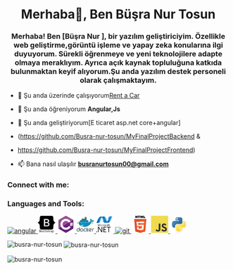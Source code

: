 <h1 align="center">Merhaba👋, Ben Büşra Nur Tosun</h1>
<h3 align="center">Merhaba! Ben [Büşra Nur ], bir yazılım geliştiriciyim. Özellikle web geliştirme,görüntü işleme ve yapay zeka konularına ilgi duyuyorum. Sürekli öğrenmeye ve yeni teknolojilere adapte olmaya meraklıyım. Ayrıca açık kaynak topluluğuna katkıda bulunmaktan keyif alıyorum.Şu anda yazılım destek personeli olarak çalışmaktayım.</h3>


- 🔭 
Şu anda üzerinde çalışıyorum[Rent a Car](https://github.com/Busra-nur-tosun/ReCapProject-YazilimGelistirmeKamp)

- 🌱 Şu anda öğreniyorum **Angular,Js**

- 👯 Şu anda geliştiriyorum[E ticaret asp.net core+angular]
- (https://github.com/Busra-nur-tosun/MyFinalProjectBackend &
- https://github.com/Busra-nur-tosun/MyFinalProjectFrontend)

- 📫 Bana nasıl ulaşılır **busranurtosun00@gmail.com**

<h3 align="left">Connect with me:</h3>
<p align="left">
</p>

<h3 align="left">Languages and Tools:</h3>
<p align="left"> <a href="https://angular.io" target="_blank" rel="noreferrer"> <img src="https://angular.io/assets/images/logos/angular/angular.svg" alt="angular" width="40" height="40"/> </a> <a href="https://getbootstrap.com" target="_blank" rel="noreferrer"> <img src="https://raw.githubusercontent.com/devicons/devicon/master/icons/bootstrap/bootstrap-plain-wordmark.svg" alt="bootstrap" width="40" height="40"/> </a> <a href="https://www.w3schools.com/cs/" target="_blank" rel="noreferrer"> <img src="https://raw.githubusercontent.com/devicons/devicon/master/icons/csharp/csharp-original.svg" alt="csharp" width="40" height="40"/> </a> <a href="https://www.docker.com/" target="_blank" rel="noreferrer"> <img src="https://raw.githubusercontent.com/devicons/devicon/master/icons/docker/docker-original-wordmark.svg" alt="docker" width="40" height="40"/> </a> <a href="https://dotnet.microsoft.com/" target="_blank" rel="noreferrer"> <img src="https://raw.githubusercontent.com/devicons/devicon/master/icons/dot-net/dot-net-original-wordmark.svg" alt="dotnet" width="40" height="40"/> </a> <a href="https://git-scm.com/" target="_blank" rel="noreferrer"> <img src="https://www.vectorlogo.zone/logos/git-scm/git-scm-icon.svg" alt="git" width="40" height="40"/> </a> <a href="https://www.w3.org/html/" target="_blank" rel="noreferrer"> <img src="https://raw.githubusercontent.com/devicons/devicon/master/icons/html5/html5-original-wordmark.svg" alt="html5" width="40" height="40"/> </a> <a href="https://developer.mozilla.org/en-US/docs/Web/JavaScript" target="_blank" rel="noreferrer"> <img src="https://raw.githubusercontent.com/devicons/devicon/master/icons/javascript/javascript-original.svg" alt="javascript" width="40" height="40"/> </a> <a href="https://www.python.org" target="_blank" rel="noreferrer"> <img src="https://raw.githubusercontent.com/devicons/devicon/master/icons/python/python-original.svg" alt="python" width="40" height="40"/> </a> </p>

<p><img align="left" src="https://github-readme-stats.vercel.app/api/top-langs?username=busra-nur-tosun&show_icons=true&locale=en&layout=compact" alt="busra-nur-tosun" /></p>

<p>&nbsp;<img align="center" src="https://github-readme-stats.vercel.app/api?username=busra-nur-tosun&show_icons=true&locale=en" alt="busra-nur-tosun" /></p>

<p><img align="center" src="https://github-readme-streak-stats.herokuapp.com/?user=busra-nur-tosun&" alt="busra-nur-tosun" /></p>
